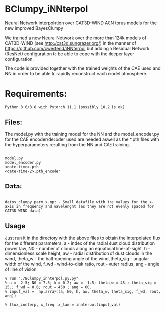 # BClumpy_iNNterpol
Neural Network interpolation over CAT3D-WIND AGN torus models for the new improved BayesClumpy 

We trained a new Neural Network over the more than 124k models of CAT3D-WIND (see http://cat3d.sungrazer.org/)
in the manner of https://github.com/cwestend/iNNterpol but adding a Residual Network (ResNet)
configuration to be able to cope with the deeper layer configuration.


The code is provided together with the trained weights of the CAE used and NN in order to be able to rapidly
reconstruct each model atmosphere. 


# Requirements:

```
Python 3.6/3.8 with Pytorch 11.1 (possibly 10.2 is ok)
```
## Files:

The model.py with the training model for the NN and the model_encoder.py for the CAE encoder/decoder used are needed aswell as the *.pth files with the hyperparameters resulting from the NN and CAE training.

```

model.py
model_encoder.py
<date-time>.pth
<date-time-2>.pth_encoder

```
## Data:

```

datos_clumpy_parm_x.npz - Small datafile with the values for the x-axis in frequency and wavelenght (as they are not evenly spaced for CAT3D-WIND data)
```

## Usage

Just run it in the directory with the above files to obtain the interpolated flux for the different parameters:
a - index of the radial dust cloud distribution power law, 
N0 - number of clouds along an equatorial line-of-sight, 
h - dimensionless scale height, 
aw - radial distribution of dust clouds in the wind, 
theta_w - the half-opening angle of the wind, 
theta_sig - angular width of the wind, 
f_wd - wind-to-disk ratio, rout - outer radius, 
ang - angle of line of vision

```
% run "./BClumpy_innterpol.py.py"
% a = -2.5; N0 = 7.5; h = 0.2; aw = -1.5; theta_w = 45.; theta_sig = 15.; f_wd = 0.6; rout = 450.; ang = 60.
% input_val =  np.array((a, N0, h, aw, theta_w, theta_sig, f_wd, rout, ang))

% flux_innterp, x_freq, x_lam = innterpol(input_val)

```
